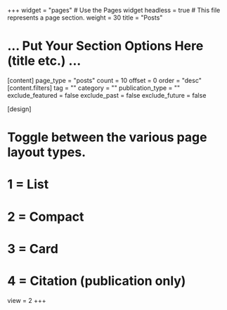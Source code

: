 +++
widget = "pages"  # Use the Pages widget
headless = true  # This file represents a page section.
weight = 30
title = "Posts"
# ... Put Your Section Options Here (title etc.) ...

[content]
page_type = "posts"
count = 10
offset = 0
order = "desc"
[content.filters]
tag = ""
category = ""
publication_type = ""
exclude_featured = false
exclude_past = false
exclude_future = false

[design]
  # Toggle between the various page layout types.
  #   1 = List
  #   2 = Compact
  #   3 = Card
  #   4 = Citation (publication only)
view = 2
+++